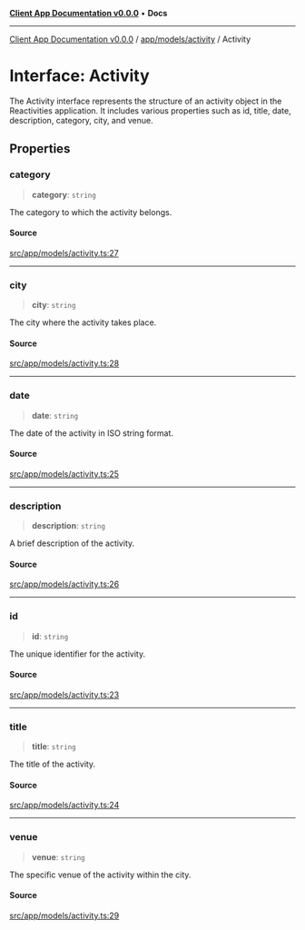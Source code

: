 [**Client App Documentation v0.0.0**](../../../../README.md) • **Docs**

***

[Client App Documentation v0.0.0](../../../../README.md) / [app/models/activity](../README.md) / Activity

# Interface: Activity

The Activity interface represents the structure of an activity object in the Reactivities application.
It includes various properties such as id, title, date, description, category, city, and venue.

## Properties

### category

> **category**: `string`

The category to which the activity belongs.

#### Source

[src/app/models/activity.ts:27](https://github.com/jimmykurian/Reactivities/blob/dbc3ed866e1f645e56a07b30e597ad4448fbda7a/client-app/src/app/models/activity.ts#L27)

***

### city

> **city**: `string`

The city where the activity takes place.

#### Source

[src/app/models/activity.ts:28](https://github.com/jimmykurian/Reactivities/blob/dbc3ed866e1f645e56a07b30e597ad4448fbda7a/client-app/src/app/models/activity.ts#L28)

***

### date

> **date**: `string`

The date of the activity in ISO string format.

#### Source

[src/app/models/activity.ts:25](https://github.com/jimmykurian/Reactivities/blob/dbc3ed866e1f645e56a07b30e597ad4448fbda7a/client-app/src/app/models/activity.ts#L25)

***

### description

> **description**: `string`

A brief description of the activity.

#### Source

[src/app/models/activity.ts:26](https://github.com/jimmykurian/Reactivities/blob/dbc3ed866e1f645e56a07b30e597ad4448fbda7a/client-app/src/app/models/activity.ts#L26)

***

### id

> **id**: `string`

The unique identifier for the activity.

#### Source

[src/app/models/activity.ts:23](https://github.com/jimmykurian/Reactivities/blob/dbc3ed866e1f645e56a07b30e597ad4448fbda7a/client-app/src/app/models/activity.ts#L23)

***

### title

> **title**: `string`

The title of the activity.

#### Source

[src/app/models/activity.ts:24](https://github.com/jimmykurian/Reactivities/blob/dbc3ed866e1f645e56a07b30e597ad4448fbda7a/client-app/src/app/models/activity.ts#L24)

***

### venue

> **venue**: `string`

The specific venue of the activity within the city.

#### Source

[src/app/models/activity.ts:29](https://github.com/jimmykurian/Reactivities/blob/dbc3ed866e1f645e56a07b30e597ad4448fbda7a/client-app/src/app/models/activity.ts#L29)
